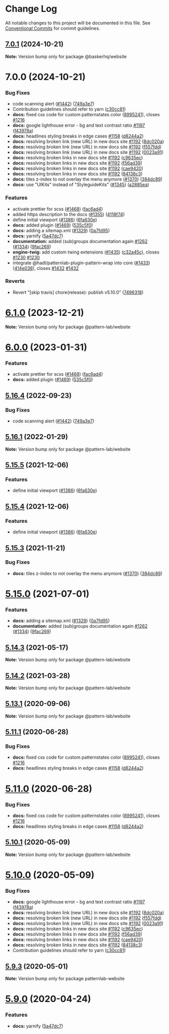# Change Log

All notable changes to this project will be documented in this file.
See [Conventional Commits](https://conventionalcommits.org) for commit guidelines.

## [7.0.1](https://github.com/bradfrost/pl-website-eleventy/compare/v7.0.0...v7.0.1) (2024-10-21)

**Note:** Version bump only for package @baskerhq/website





# 7.0.0 (2024-10-21)


### Bug Fixes

* code scanning alert ([#1442](https://github.com/bradfrost/pl-website-eleventy/issues/1442)) ([749a3e7](https://github.com/bradfrost/pl-website-eleventy/commit/749a3e722249846c522e3f7de6e73b5afa8531b1))
* Contribution guidelines should refer to yarn ([c30cc81](https://github.com/bradfrost/pl-website-eleventy/commit/c30cc81a3e155072774438304b73d58b6635876d))
* **docs:** fixed css code for custom patternstates color ([8995241](https://github.com/bradfrost/pl-website-eleventy/commit/89952416162c01d1e3e05221ce58a7755544131c)), closes [#1216](https://github.com/bradfrost/pl-website-eleventy/issues/1216)
* **docs:** google lighthouse error - bg and text contrast ratio [#1197](https://github.com/bradfrost/pl-website-eleventy/issues/1197) ([f43978a](https://github.com/bradfrost/pl-website-eleventy/commit/f43978a3a121b661cfbf763ba72bcda2c36a5d3a))
* **docs:** headlines styling breaks in edge cases [#1158](https://github.com/bradfrost/pl-website-eleventy/issues/1158) ([d8244a2](https://github.com/bradfrost/pl-website-eleventy/commit/d8244a2d307b0a81d0846491f8c5a12e0ae167a5))
* **docs:** resolving broken link (new URL) in new docs site [#1192](https://github.com/bradfrost/pl-website-eleventy/issues/1192) ([8dc020a](https://github.com/bradfrost/pl-website-eleventy/commit/8dc020a217b51cfafdd62ceca95fc42811a6c285))
* **docs:** resolving broken link (new URL) in new docs site [#1192](https://github.com/bradfrost/pl-website-eleventy/issues/1192) ([f557fdd](https://github.com/bradfrost/pl-website-eleventy/commit/f557fddeda640d88c7267d9d5fba8e8cc5e07929))
* **docs:** resolving broken link (new URL) in new docs site [#1192](https://github.com/bradfrost/pl-website-eleventy/issues/1192) ([0023a91](https://github.com/bradfrost/pl-website-eleventy/commit/0023a910126a635006c1ad468a412af0e93338fb))
* **docs:** resolving broken links in new docs site [#1192](https://github.com/bradfrost/pl-website-eleventy/issues/1192) ([c9635ec](https://github.com/bradfrost/pl-website-eleventy/commit/c9635ec2d9eb700b23188d5c72b83b3d16e6deda))
* **docs:** resolving broken links in new docs site [#1192](https://github.com/bradfrost/pl-website-eleventy/issues/1192) ([f56ad39](https://github.com/bradfrost/pl-website-eleventy/commit/f56ad3951ea0319a43f0b1aeabba0d3ad96c5553))
* **docs:** resolving broken links in new docs site [#1192](https://github.com/bradfrost/pl-website-eleventy/issues/1192) ([cae9420](https://github.com/bradfrost/pl-website-eleventy/commit/cae94208c52e4068430e048e729f4ff97847715a))
* **docs:** resolving broken links in new docs site [#1192](https://github.com/bradfrost/pl-website-eleventy/issues/1192) ([84138c3](https://github.com/bradfrost/pl-website-eleventy/commit/84138c36cdfe5b9a38b34e32b177a0416b077716))
* **docs:** tiles z-index to not overlay the menu anymore ([#1370](https://github.com/bradfrost/pl-website-eleventy/issues/1370)) ([384dc89](https://github.com/bradfrost/pl-website-eleventy/commit/384dc8900ee5768f5a260fd00fe03d11ae047484))
* **docs:** use "UIKits" instead of "StyleguideKits" ([#1345](https://github.com/bradfrost/pl-website-eleventy/issues/1345)) ([a2885ea](https://github.com/bradfrost/pl-website-eleventy/commit/a2885ea738c2d807dd99c6749ac6e6437d8d3e7e))


### Features

* activate prettier for scss ([#1468](https://github.com/bradfrost/pl-website-eleventy/issues/1468)) ([fac6ad4](https://github.com/bradfrost/pl-website-eleventy/commit/fac6ad4be48c95eccfe890a280cad441ee84f677))
* added https description to the docs ([#1355](https://github.com/bradfrost/pl-website-eleventy/issues/1355)) ([4118f74](https://github.com/bradfrost/pl-website-eleventy/commit/4118f740810842b16cf86b9ee28bda2a623aa9c7))
* define initial viewport ([#1386](https://github.com/bradfrost/pl-website-eleventy/issues/1386)) ([6fa630e](https://github.com/bradfrost/pl-website-eleventy/commit/6fa630e2353ed68295550e59c31148269f3b7cd0))
* **docs:** added plugin ([#1469](https://github.com/bradfrost/pl-website-eleventy/issues/1469)) ([535c5f0](https://github.com/bradfrost/pl-website-eleventy/commit/535c5f0805936a25eeddde0e360cb6000c000b1b))
* **docs:** adding a sitemap.xml ([#1329](https://github.com/bradfrost/pl-website-eleventy/issues/1329)) ([0a7fd95](https://github.com/bradfrost/pl-website-eleventy/commit/0a7fd95d5f1c3ce690bbe89cc30580ff58d1ab9c))
* **docs:** yarnify ([5a47dc7](https://github.com/bradfrost/pl-website-eleventy/commit/5a47dc7b90dc5c43c12a51143b41943dcbd8564c))
* **documentation:** added (sub)groups documentation again [#1262](https://github.com/bradfrost/pl-website-eleventy/issues/1262) ([#1334](https://github.com/bradfrost/pl-website-eleventy/issues/1334)) ([9fac269](https://github.com/bradfrost/pl-website-eleventy/commit/9fac2699d2f6c64c4544e8e4d8e18c1a1ce7e49f))
* **engine-twig:** add custom twing extensions ([#1435](https://github.com/bradfrost/pl-website-eleventy/issues/1435)) ([c32a45c](https://github.com/bradfrost/pl-website-eleventy/commit/c32a45c02e3b71bb841e7ea15cae000a68857df3)), closes [#1230](https://github.com/bradfrost/pl-website-eleventy/issues/1230) [#1230](https://github.com/bradfrost/pl-website-eleventy/issues/1230)
* integrate @hadl/patternlab-plugin-pattern-wrap into core ([#1433](https://github.com/bradfrost/pl-website-eleventy/issues/1433)) ([414e038](https://github.com/bradfrost/pl-website-eleventy/commit/414e0383732b4bc4682981000908d1e0d1292703)), closes [#1432](https://github.com/bradfrost/pl-website-eleventy/issues/1432) [#1432](https://github.com/bradfrost/pl-website-eleventy/issues/1432)


### Reverts

* Revert "[skip travis] chore(release): publish v5.10.0" ([7496318](https://github.com/bradfrost/pl-website-eleventy/commit/7496318e083f667b6da914e21595c52442d62703))





# [6.1.0](https://github.com/bradfrost/pl-website-eleventy/compare/v6.0.3...v6.1.0) (2023-12-21)

**Note:** Version bump only for package @pattern-lab/website





# [6.0.0](https://github.com/bradfrost/pl-website-eleventy/compare/v5.17.0...v6.0.0) (2023-01-31)


### Features

* activate prettier for scss ([#1468](https://github.com/bradfrost/pl-website-eleventy/issues/1468)) ([fac6ad4](https://github.com/bradfrost/pl-website-eleventy/commit/fac6ad4be48c95eccfe890a280cad441ee84f677))
* **docs:** added plugin ([#1469](https://github.com/bradfrost/pl-website-eleventy/issues/1469)) ([535c5f0](https://github.com/bradfrost/pl-website-eleventy/commit/535c5f0805936a25eeddde0e360cb6000c000b1b))





## [5.16.4](https://github.com/bradfrost/pl-website-eleventy/compare/v5.16.2...v5.16.4) (2022-09-23)


### Bug Fixes

* code scanning alert ([#1442](https://github.com/bradfrost/pl-website-eleventy/issues/1442)) ([749a3e7](https://github.com/bradfrost/pl-website-eleventy/commit/749a3e722249846c522e3f7de6e73b5afa8531b1))





## [5.16.1](https://github.com/bradfrost/pl-website-eleventy/compare/v5.16.0...v5.16.1) (2022-01-29)

**Note:** Version bump only for package @pattern-lab/website





## [5.15.5](https://github.com/bradfrost/pl-website-eleventy/compare/v5.15.3...v5.15.5) (2021-12-06)


### Features

* define initial viewport ([#1386](https://github.com/bradfrost/pl-website-eleventy/issues/1386)) ([6fa630e](https://github.com/bradfrost/pl-website-eleventy/commit/6fa630e2353ed68295550e59c31148269f3b7cd0))





## [5.15.4](https://github.com/bradfrost/pl-website-eleventy/compare/v5.15.3...v5.15.4) (2021-12-06)


### Features

* define initial viewport ([#1386](https://github.com/bradfrost/pl-website-eleventy/issues/1386)) ([6fa630e](https://github.com/bradfrost/pl-website-eleventy/commit/6fa630e2353ed68295550e59c31148269f3b7cd0))





## [5.15.3](https://github.com/bradfrost/pl-website-eleventy/compare/v5.15.2...v5.15.3) (2021-11-21)


### Bug Fixes

* **docs:** tiles z-index to not overlay the menu anymore ([#1370](https://github.com/bradfrost/pl-website-eleventy/issues/1370)) ([384dc89](https://github.com/bradfrost/pl-website-eleventy/commit/384dc8900ee5768f5a260fd00fe03d11ae047484))





# [5.15.0](https://github.com/bradfrost/pl-website-eleventy/compare/v5.14.3...v5.15.0) (2021-07-01)


### Features

* **docs:** adding a sitemap.xml ([#1329](https://github.com/bradfrost/pl-website-eleventy/issues/1329)) ([0a7fd95](https://github.com/bradfrost/pl-website-eleventy/commit/0a7fd95d5f1c3ce690bbe89cc30580ff58d1ab9c))
* **documentation:** added (sub)groups documentation again [#1262](https://github.com/bradfrost/pl-website-eleventy/issues/1262) ([#1334](https://github.com/bradfrost/pl-website-eleventy/issues/1334)) ([9fac269](https://github.com/bradfrost/pl-website-eleventy/commit/9fac2699d2f6c64c4544e8e4d8e18c1a1ce7e49f))






## [5.14.3](https://github.com/bradfrost/pl-website-eleventy/compare/v5.14.2...v5.14.3) (2021-05-17)

**Note:** Version bump only for package @pattern-lab/website






## [5.14.2](https://github.com/bradfrost/pl-website-eleventy/compare/v5.14.1...v5.14.2) (2021-03-28)

**Note:** Version bump only for package @pattern-lab/website






## [5.13.1](https://github.com/bradfrost/pl-website-eleventy/compare/v5.13.0...v5.13.1) (2020-09-06)

**Note:** Version bump only for package @pattern-lab/website






## [5.11.1](https://github.com/bradfrost/pl-website-eleventy/compare/v5.10.2...v5.11.1) (2020-06-28)


### Bug Fixes

* **docs:** fixed css code for custom patternstates color ([8995241](https://github.com/bradfrost/pl-website-eleventy/commit/89952416162c01d1e3e05221ce58a7755544131c)), closes [#1216](https://github.com/bradfrost/pl-website-eleventy/issues/1216)
* **docs:** headlines styling breaks in edge cases [#1158](https://github.com/bradfrost/pl-website-eleventy/issues/1158) ([d8244a2](https://github.com/bradfrost/pl-website-eleventy/commit/d8244a2d307b0a81d0846491f8c5a12e0ae167a5))





# [5.11.0](https://github.com/bradfrost/pl-website-eleventy/compare/v5.10.2...v5.11.0) (2020-06-28)


### Bug Fixes

* **docs:** fixed css code for custom patternstates color ([8995241](https://github.com/bradfrost/pl-website-eleventy/commit/89952416162c01d1e3e05221ce58a7755544131c)), closes [#1216](https://github.com/bradfrost/pl-website-eleventy/issues/1216)
* **docs:** headlines styling breaks in edge cases [#1158](https://github.com/bradfrost/pl-website-eleventy/issues/1158) ([d8244a2](https://github.com/bradfrost/pl-website-eleventy/commit/d8244a2d307b0a81d0846491f8c5a12e0ae167a5))





## [5.10.1](https://github.com/bradfrost/pl-website-eleventy/compare/v5.10.0...v5.10.1) (2020-05-09)

**Note:** Version bump only for package @pattern-lab/website





# [5.10.0](https://github.com/bradfrost/pl-website-eleventy/compare/v5.9.3...v5.10.0) (2020-05-09)


### Bug Fixes

* **docs:** google lighthouse error - bg and text contrast ratio [#1197](https://github.com/bradfrost/pl-website-eleventy/issues/1197) ([f43978a](https://github.com/bradfrost/pl-website-eleventy/commit/f43978a3a121b661cfbf763ba72bcda2c36a5d3a))
* **docs:** resolving broken link (new URL) in new docs site [#1192](https://github.com/bradfrost/pl-website-eleventy/issues/1192) ([8dc020a](https://github.com/bradfrost/pl-website-eleventy/commit/8dc020a217b51cfafdd62ceca95fc42811a6c285))
* **docs:** resolving broken link (new URL) in new docs site [#1192](https://github.com/bradfrost/pl-website-eleventy/issues/1192) ([f557fdd](https://github.com/bradfrost/pl-website-eleventy/commit/f557fddeda640d88c7267d9d5fba8e8cc5e07929))
* **docs:** resolving broken link (new URL) in new docs site [#1192](https://github.com/bradfrost/pl-website-eleventy/issues/1192) ([0023a91](https://github.com/bradfrost/pl-website-eleventy/commit/0023a910126a635006c1ad468a412af0e93338fb))
* **docs:** resolving broken links in new docs site [#1192](https://github.com/bradfrost/pl-website-eleventy/issues/1192) ([c9635ec](https://github.com/bradfrost/pl-website-eleventy/commit/c9635ec2d9eb700b23188d5c72b83b3d16e6deda))
* **docs:** resolving broken links in new docs site [#1192](https://github.com/bradfrost/pl-website-eleventy/issues/1192) ([f56ad39](https://github.com/bradfrost/pl-website-eleventy/commit/f56ad3951ea0319a43f0b1aeabba0d3ad96c5553))
* **docs:** resolving broken links in new docs site [#1192](https://github.com/bradfrost/pl-website-eleventy/issues/1192) ([cae9420](https://github.com/bradfrost/pl-website-eleventy/commit/cae94208c52e4068430e048e729f4ff97847715a))
* **docs:** resolving broken links in new docs site [#1192](https://github.com/bradfrost/pl-website-eleventy/issues/1192) ([84138c3](https://github.com/bradfrost/pl-website-eleventy/commit/84138c36cdfe5b9a38b34e32b177a0416b077716))
* Contribution guidelines should refer to yarn ([c30cc81](https://github.com/bradfrost/pl-website-eleventy/commit/c30cc81a3e155072774438304b73d58b6635876d))





## [5.9.3](https://github.com/bradfrost/pl-website-eleventy/compare/v5.9.2...v5.9.3) (2020-05-01)

**Note:** Version bump only for package patternlab-website





# [5.9.0](https://github.com/bradfrost/pl-website-eleventy/compare/v5.8.0...v5.9.0) (2020-04-24)


### Features

* **docs:** yarnify ([5a47dc7](https://github.com/bradfrost/pl-website-eleventy/commit/5a47dc7b90dc5c43c12a51143b41943dcbd8564c))
